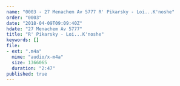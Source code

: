 ```yaml
---
name: "0003 - 27 Menachem Av 5777 R' Pikarsky - Loi...K'noshe"
order: "0003"
date: "2018-04-09T09:09:40Z"
hdate: "27 Menachem Av 5777"
title: "R' Pikarsky - Loi...K'noshe"
keywords: []
file:
- ext: ".m4a"
  mime: "audio/x-m4a"
  size: 1366065
  duration: "2:47"
published: true
---
```


